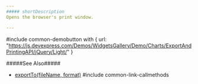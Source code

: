 ```yaml
---
##### shortDescription
Opens the browser's print window.

---
```

#include common-demobutton with {
    url: "https://js.devexpress.com/Demos/WidgetsGallery/Demo/Charts/ExportAndPrintingAPI/jQuery/Light/"
}

#####See Also#####
- [exportTo(fileName, format)](/api-reference/20%20Data%20Visualization%20Widgets/BaseWidget/3%20Methods/exportTo(fileName_format).md '{basewidgetpath}/Methods#exportTofileName_format')
#include common-link-callmethods